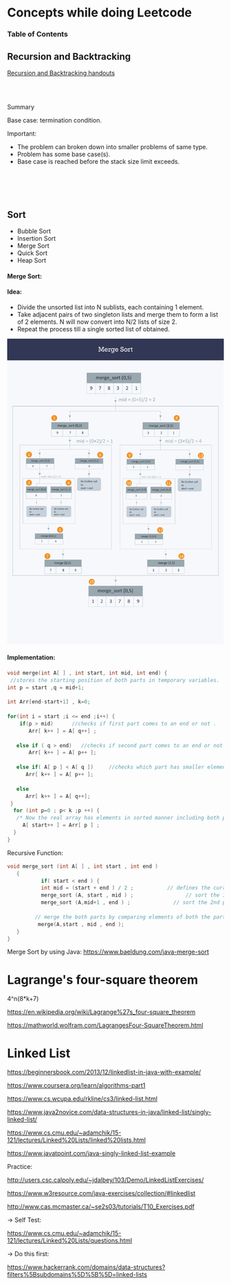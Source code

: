 # Concepts while doing Leetcode

### Table of Contents


## Recursion and Backtracking
[Recursion and Backtracking handouts](https://www.hackerearth.com/practice/basic-programming/recursion/recursion-and-backtracking/tutorial/)

<br>
<br>

Summary 

Base case: termination condition. 

Important: 
* The problem can broken down into smaller problems of same type.
* Problem has some base case(s).
* Base case is reached before the stack size limit exceeds.

# 
<br>
<br>

## Sort
* Bubble Sort
* Insertion Sort
* Merge Sort
* Quick Sort
* Heap Sort


#### Merge Sort: 

#### Idea:
* Divide the unsorted list into N sublists, each containing 1 element.
* Take adjacent pairs of two singleton lists and merge them to form a list of 2 elements. N will now convert into N/2 lists of size 2.
* Repeat the process till a single sorted list of obtained.



![MergeSort](img/merge_sort.jpg)

#### Implementation: 

```C++
void merge(int A[ ] , int start, int mid, int end) {
 //stores the starting position of both parts in temporary variables.
int p = start ,q = mid+1;

int Arr[end-start+1] , k=0;

for(int i = start ;i <= end ;i++) {
    if(p > mid)      //checks if first part comes to an end or not .
       Arr[ k++ ] = A[ q++] ;

   else if ( q > end)   //checks if second part comes to an end or not
       Arr[ k++ ] = A[ p++ ];

   else if( A[ p ] < A[ q ])     //checks which part has smaller element.
      Arr[ k++ ] = A[ p++ ];

   else
      Arr[ k++ ] = A[ q++];
 }
  for (int p=0 ; p< k ;p ++) {
   /* Now the real array has elements in sorted manner including both parts.*/
     A[ start++ ] = Arr[ p ] ;                          
  }
}
```

Recursive Function: 
```C++
void merge_sort (int A[ ] , int start , int end )
   {
           if( start < end ) {
           int mid = (start + end ) / 2 ;           // defines the current array in 2 parts .
           merge_sort (A, start , mid ) ;                 // sort the 1st part of array .
           merge_sort (A,mid+1 , end ) ;              // sort the 2nd part of array.

         // merge the both parts by comparing elements of both the parts.
          merge(A,start , mid , end );   
   }                    
}
```
Merge Sort by using Java: https://www.baeldung.com/java-merge-sort

# Lagrange's four-square theorem
4^n(8*k+7)

https://en.wikipedia.org/wiki/Lagrange%27s_four-square_theorem

https://mathworld.wolfram.com/LagrangesFour-SquareTheorem.html


# Linked List
https://beginnersbook.com/2013/12/linkedlist-in-java-with-example/

https://www.coursera.org/learn/algorithms-part1

https://www.cs.wcupa.edu/rkline/cs3/linked-list.html

https://www.java2novice.com/data-structures-in-java/linked-list/singly-linked-list/

https://www.cs.cmu.edu/~adamchik/15-121/lectures/Linked%20Lists/linked%20lists.html

https://www.javatpoint.com/java-singly-linked-list-example


Practice: 

http://users.csc.calpoly.edu/~jdalbey/103/Demo/LinkedListExercises/

https://www.w3resource.com/java-exercises/collection/#linkedlist

http://www.cas.mcmaster.ca/~se2s03/tutorials/T10_Exercises.pdf

-> Self Test: 

https://www.cs.cmu.edu/~adamchik/15-121/lectures/Linked%20Lists/questions.html

-> Do this first: 

https://www.hackerrank.com/domains/data-structures?filters%5Bsubdomains%5D%5B%5D=linked-lists





